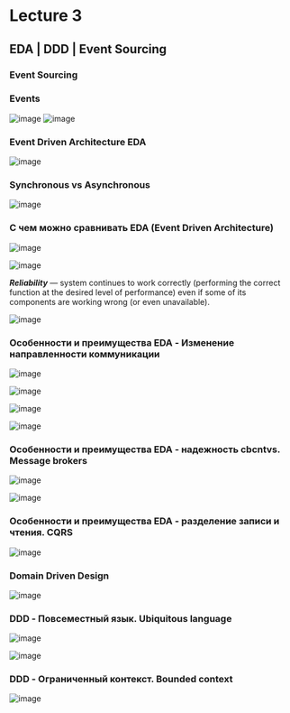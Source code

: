 # Lecture 3

## EDA | DDD | Event Sourcing

### Event Sourcing

### Events

![image](./images/lecture3/1.jpg)
![image](./images/lecture3/2.jpg)


### Event Driven Architecture EDA

![image](./images/lecture3/3.jpg)

### Synchronous vs Asynchronous

![image](./images/lecture3/4.jpg)

### C чем можно сравнивать EDA (Event Driven Architecture)

![image](./images/lecture3/5.jpg)

![image](./images/lecture3/6.jpg)

***Reliability*** — system continues to work correctly (performing the 
correct function at the desired level of performance) even if 
some of its components are working wrong (or even 
unavailable). 

![image](./images/lecture3/7.jpg)

### Особенности и преимущества EDA - Изменение направленности коммуникации

![image](./images/lecture3/8.jpg)

![image](./images/lecture3/9.jpg)

![image](./images/lecture3/10.jpg)

![image](./images/lecture3/11.jpg)

### Особенности и преимущества EDA - надежность cbcntvs. Message brokers

![image](./images/lecture3/12.jpg)

![image](./images/lecture3/13.jpg)

### Особенности и преимущества EDA - разделение записи и чтения. CQRS

![image](./images/lecture3/14.jpg)

### Domain Driven Design

![image](./images/lecture3/15.jpg)

### DDD - Повсеместный язык. Ubiquitous language

![image](./images/lecture3/16.jpg)

![image](./images/lecture3/17.jpg)

### DDD - Ограниченный контекст. Bounded context

![image](./images/lecture3/18.jpg)